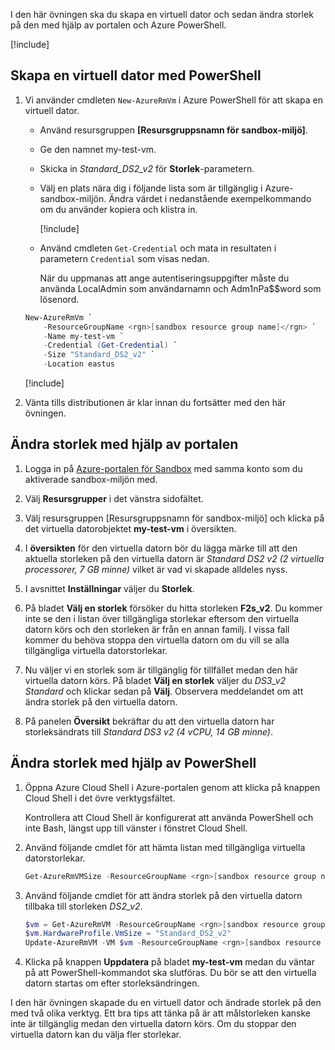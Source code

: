 I den här övningen ska du skapa en virtuell dator och sedan ändra storlek på den med hjälp av portalen och Azure PowerShell.

[!include[](../../../includes/azure-sandbox-activate.md)]

## <a name="create-a-vm-with-powershell"></a>Skapa en virtuell dator med PowerShell

1. Vi använder cmdleten `New-AzureRmVm` i Azure PowerShell för att skapa en virtuell dator.
    - Använd resursgruppen **<rgn>[Resursgruppsnamn för sandbox-miljö]</rgn>**.
    - Ge den namnet my-test-vm.
    - Skicka in _Standard_DS2_v2_ för **Storlek**-parametern.
    - Välj en plats nära dig i följande lista som är tillgänglig i Azure-sandbox-miljön. Ändra värdet i nedanstående exempelkommando om du använder kopiera och klistra in.

        [!include[](../../../includes/azure-sandbox-regions-note.md)]

    - Använd cmdleten `Get-Credential` och mata in resultaten i parametern `Credential` som visas nedan.

       När du uppmanas att ange autentiseringsuppgifter måste du använda LocalAdmin som användarnamn och Adm1nPa$$word som lösenord.

    ```powershell
    New-AzureRmVm `
        -ResourceGroupName <rgn>[sandbox resource group name]</rgn> `
        -Name my-test-vm `
        -Credential (Get-Credential) `
        -Size "Standard_DS2_v2" `
        -Location eastus
    ```

    [!include[](../../../includes/azure-cloudshell-copy-paste-tip.md)]


1. Vänta tills distributionen är klar innan du fortsätter med den här övningen.

## <a name="resize-using-the-portal"></a>Ändra storlek med hjälp av portalen

1. Logga in på [Azure-portalen för Sandbox](https://portal.azure.com/learn.docs.microsoft.com?azure-portal=true) med samma konto som du aktiverade sandbox-miljön med.

1. Välj **Resursgrupper** i det vänstra sidofältet.

1. Välj resursgruppen <rgn>[Resursgruppsnamn för sandbox-miljö]</rgn> och klicka på det virtuella datorobjektet **my-test-vm** i översikten.

1. I **översikten** för den virtuella datorn bör du lägga märke till att den aktuella storleken på den virtuella datorn är _Standard DS2 v2 (2 virtuella processorer, 7 GB minne)_ vilket är vad vi skapade alldeles nyss.

1. I avsnittet **Inställningar** väljer du **Storlek**.

1. På bladet **Välj en storlek** försöker du hitta storleken **F2s_v2**. Du kommer inte se den i listan över tillgängliga storlekar eftersom den virtuella datorn körs och den storleken är från en annan familj. I vissa fall kommer du behöva stoppa den virtuella datorn om du vill se alla tillgängliga virtuella datorstorlekar.

1. Nu väljer vi en storlek som är tillgänglig för tillfället medan den här virtuella datorn körs. På bladet **Välj en storlek** väljer du _DS3_v2 Standard_ och klickar sedan på **Välj**. Observera meddelandet om att ändra storlek på den virtuella datorn.

1. På panelen **Översikt** bekräftar du att den virtuella datorn har storleksändrats till _Standard DS3 v2 (4 vCPU, 14 GB minne)_.

## <a name="resize-using-powershell"></a>Ändra storlek med hjälp av PowerShell

1. Öppna Azure Cloud Shell i Azure-portalen genom att klicka på knappen Cloud Shell i det övre verktygsfältet.

    Kontrollera att Cloud Shell är konfigurerat att använda PowerShell och inte Bash, längst upp till vänster i fönstret Cloud Shell.

1. Använd följande cmdlet för att hämta listan med tillgängliga virtuella datorstorlekar.

    ```PowerShell
    Get-AzureRmVMSize -ResourceGroupName <rgn>[sandbox resource group name]</rgn> -VMName my-test-vm
    ```

1. Använd följande cmdlet för att ändra storlek på den virtuella datorn tillbaka till storleken _DS2_v2_.

    ```PowerShell
    $vm = Get-AzureRmVM -ResourceGroupName <rgn>[sandbox resource group name]</rgn> -VMName my-test-vm
    $vm.HardwareProfile.VmSize = "Standard_DS2_v2"
    Update-AzureRmVM -VM $vm -ResourceGroupName <rgn>[sandbox resource group name]</rgn>
    ```

1. Klicka på knappen **Uppdatera** på bladet **my-test-vm** medan du väntar på att PowerShell-kommandot ska slutföras. Du bör se att den virtuella datorn startas om efter storleksändringen.

I den här övningen skapade du en virtuell dator och ändrade storlek på den med två olika verktyg. Ett bra tips att tänka på är att målstorleken kanske inte är tillgänglig medan den virtuella datorn körs. Om du stoppar den virtuella datorn kan du välja fler storlekar.